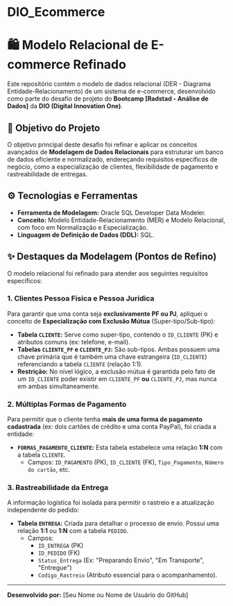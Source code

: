 # DIO_Ecommerce
# 🛍️ Modelo Relacional de E-commerce Refinado

Este repositório contém o modelo de dados relacional (DER - Diagrama Entidade-Relacionamento) de um sistema de e-commerce, desenvolvido como parte do desafio de projeto do **Bootcamp [Radstad - Análise de Dados]** da **DIO (Digital Innovation One)**.

## 🎯 Objetivo do Projeto

O objetivo principal deste desafio foi refinar e aplicar os conceitos avançados de **Modelagem de Dados Relacionais** para estruturar um banco de dados eficiente e normalizado, endereçando requisitos específicos de negócio, como a especialização de clientes, flexibilidade de pagamento e rastreabilidade de entregas.

## ⚙️ Tecnologias e Ferramentas

* **Ferramenta de Modelagem:** Oracle SQL Developer Data Modeler.
* **Conceito:** Modelo Entidade-Relacionamento (MER) e Modelo Relacional, com foco em Normalização e Especialização.
* **Linguagem de Definição de Dados (DDL):** SQL.



## ✨ Destaques da Modelagem (Pontos de Refino)

O modelo relacional foi refinado para atender aos seguintes requisitos específicos:

### 1. Clientes Pessoa Física e Pessoa Jurídica

Para garantir que uma conta seja **exclusivamente PF ou PJ**, apliquei o conceito de **Especialização com Exclusão Mútua** (Super-tipo/Sub-tipo):

* **Tabela `CLIENTE`:** Serve como super-tipo, contendo o `ID_CLIENTE` (PK) e atributos comuns (ex: telefone, e-mail).
* **Tabelas `CLIENTE_PF` e `CLIENTE_PJ`:** São sub-tipos. Ambas possuem uma chave primária que é também uma chave estrangeira (`ID_CLIENTE`) referenciando a tabela `CLIENTE` (relação 1:1).
* **Restrição:** No nível lógico, a exclusão mútua é garantida pelo fato de um `ID_CLIENTE` poder existir em `CLIENTE_PF` **ou** `CLIENTE_PJ`, mas nunca em ambas simultaneamente.

### 2. Múltiplas Formas de Pagamento

Para permitir que o cliente tenha **mais de uma forma de pagamento cadastrada** (ex: dois cartões de crédito e uma conta PayPal), foi criada a entidade:

* **`FORMAS_PAGAMENTO_CLIENTE`:** Esta tabela estabelece uma relação **1:N** com a tabela `CLIENTE`.
    * Campos: `ID_PAGAMENTO` (PK), `ID_CLIENTE` (FK), `Tipo_Pagamento`, `Número do cartão`, etc.

### 3. Rastreabilidade da Entrega

A informação logística foi isolada para permitir o rastreio e a atualização independente do pedido:

* **Tabela `ENTREGA`:** Criada para detalhar o processo de envio. Possui uma relação **1:1** ou **1:N** com a tabela `PEDIDO`.
    * Campos:
        * `ID_ENTREGA` (PK)
        * `ID_PEDIDO` (FK)
        * `Status_Entrega` (Ex: "Preparando Envio", "Em Transporte", "Entregue")
        * `Codigo_Rastreio` (Atributo essencial para o acompanhamento).

---
**Desenvolvido por:** [Seu Nome ou Nome de Usuário do GitHub]
